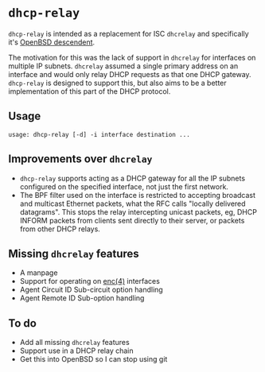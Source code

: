 # `dhcp-relay`

`dhcp-relay` is intended as a replacement for ISC `dhcrelay` and
specifically it's
[OpenBSD descendent](https://man.openbsd.org/dhcrelay.8).

The motivation for this was the lack of support in `dhcrelay` for
interfaces on multiple IP subnets. `dhcrelay` assumed a single
primary address on an interface and would only relay DHCP requests
as that one DHCP gateway. `dhcp-relay` is designed to support this,
but also aims to be a better implementation of this part of the
DHCP protocol.

## Usage

`usage: dhcp-relay [-d] -i interface destination ...`

## Improvements over `dhcrelay`

- `dhcp-relay` supports acting as a DHCP gateway for all the IP
  subnets configured on the specified interface, not just the first
  network.
- The BPF filter used on the interface is restricted to accepting
  broadcast and multicast Ethernet packets, what the RFC calls "locally
  delivered datagrams". This stops the relay intercepting unicast
  packets, eg, DHCP INFORM packets from clients sent directly to their
  server, or packets from other DHCP relays.

## Missing `dhcrelay` features

- A manpage
- Support for operating on
  [enc(4)](https://man.openbsd.org/enc.4) interfaces
- Agent Circuit ID Sub-circuit option handling
- Agent Remote ID Sub-option handling

## To do

- Add all missing `dhcrelay` features
- Support use in a DHCP relay chain
- Get this into OpenBSD so I can stop using git
